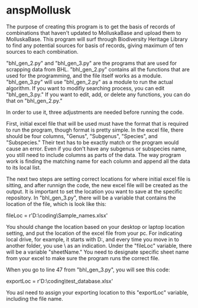 # anspMollusk

The purpose of creating this program is to get the basis of records of combinations that haven't updated to MolluskaBase and upload them to MolluskaBase. This program will surf through Biodiversity Heritage Library to find any potential sources for basis of records, giving maximum of ten sources to each combination.

"bhl_gen_2.py" and "bhl_gen_3.py" are the programs that are used for scrapping data from BHL. "bhl_gen_2.py" contains all the functions that are used for the programming, and the file itself works as a module. "bhl_gen_3.py" will use "bhl_gen_2.py" as a module to run the actual algorithm. If you want to modifiy searching process, you can edit "bhl_gen_3.py." If you want to edit, add, or delete any functions, you can do that on "bhl_gen_2.py."

In order to use it, three adjustments are needed before running the code.

First, initial excel file that will be used must have the format that is required to run the program, though format is pretty simple.
In the excel file, there should be four columns, "Genus", "Subgenus", "Species", and "Subspecies." Their text has to be exactly match or the program would cause an error. Even if you don't have any subgenus or subspecies name, you still need to include columns as parts of the data.
The way program work is finding the matching name for each column and append all the data to its local list.

The next two steps are setting correct locations for where initial excel file is sitting, and after runnign the code, the new excel file will be created as the output.
It is important to set the location you want to save at the specific repository.
In "bhl_gen_3.py", there will be a variable that contains the location of the file, which is look like this:

fileLoc = r'D:\coding\Sample_names.xlsx'
 
You should change the location based on your desktop or laptop location setting, and put the location of the excel file from your pc.
For indicating local drive, for example, it starts with D:, and every time you move in to another folder, you use \ as an indication.
Under the "fileLoc" variable, there will be a variable "sheetName." You need to designate specific sheet name from your excel to make sure the program runs the correct file.

When you go to line 47 from "bhl_gen_3.py", you will see this code:

exportLoc = r'D:\coding\test_database.xlsx'

You asl need to assign your exporting location to this  "exportLoc" variable, including the file name.
